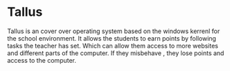 Tallus
======

Tallus is an cover over operating system based on the windows kerrenl for the school environment.  It allows the students to earn points by following tasks the teacher has set. Which can allow them access to more websites and different parts of the computer. If they misbehave , they lose points and access to the computer.
